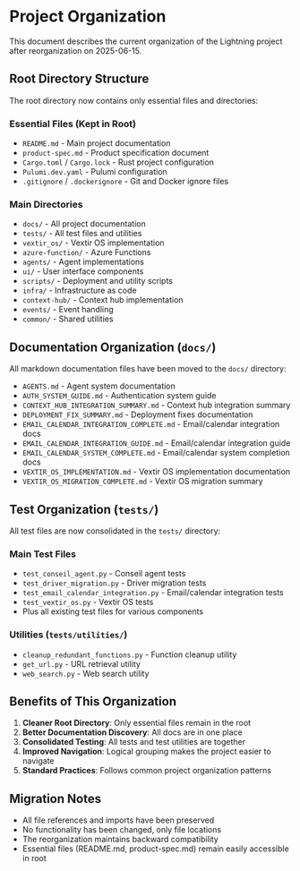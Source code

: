 # Project Organization

This document describes the current organization of the Lightning project after reorganization on 2025-06-15.

## Root Directory Structure

The root directory now contains only essential files and directories:

### Essential Files (Kept in Root)
- `README.md` - Main project documentation
- `product-spec.md` - Product specification document
- `Cargo.toml` / `Cargo.lock` - Rust project configuration
- `Pulumi.dev.yaml` - Pulumi configuration
- `.gitignore` / `.dockerignore` - Git and Docker ignore files

### Main Directories
- `docs/` - All project documentation
- `tests/` - All test files and utilities
- `vextir_os/` - Vextir OS implementation
- `azure-function/` - Azure Functions
- `agents/` - Agent implementations
- `ui/` - User interface components
- `scripts/` - Deployment and utility scripts
- `infra/` - Infrastructure as code
- `context-hub/` - Context hub implementation
- `events/` - Event handling
- `common/` - Shared utilities

## Documentation Organization (`docs/`)

All markdown documentation files have been moved to the `docs/` directory:

- `AGENTS.md` - Agent system documentation
- `AUTH_SYSTEM_GUIDE.md` - Authentication system guide
- `CONTEXT_HUB_INTEGRATION_SUMMARY.md` - Context hub integration summary
- `DEPLOYMENT_FIX_SUMMARY.md` - Deployment fixes documentation
- `EMAIL_CALENDAR_INTEGRATION_COMPLETE.md` - Email/calendar integration docs
- `EMAIL_CALENDAR_INTEGRATION_GUIDE.md` - Email/calendar integration guide
- `EMAIL_CALENDAR_SYSTEM_COMPLETE.md` - Email/calendar system completion docs
- `VEXTIR_OS_IMPLEMENTATION.md` - Vextir OS implementation documentation
- `VEXTIR_OS_MIGRATION_COMPLETE.md` - Vextir OS migration summary

## Test Organization (`tests/`)

All test files are now consolidated in the `tests/` directory:

### Main Test Files
- `test_conseil_agent.py` - Conseil agent tests
- `test_driver_migration.py` - Driver migration tests
- `test_email_calendar_integration.py` - Email/calendar integration tests
- `test_vextir_os.py` - Vextir OS tests
- Plus all existing test files for various components

### Utilities (`tests/utilities/`)
- `cleanup_redundant_functions.py` - Function cleanup utility
- `get_url.py` - URL retrieval utility
- `web_search.py` - Web search utility

## Benefits of This Organization

1. **Cleaner Root Directory**: Only essential files remain in the root
2. **Better Documentation Discovery**: All docs are in one place
3. **Consolidated Testing**: All tests and test utilities are together
4. **Improved Navigation**: Logical grouping makes the project easier to navigate
5. **Standard Practices**: Follows common project organization patterns

## Migration Notes

- All file references and imports have been preserved
- No functionality has been changed, only file locations
- The reorganization maintains backward compatibility
- Essential files (README.md, product-spec.md) remain easily accessible in root
